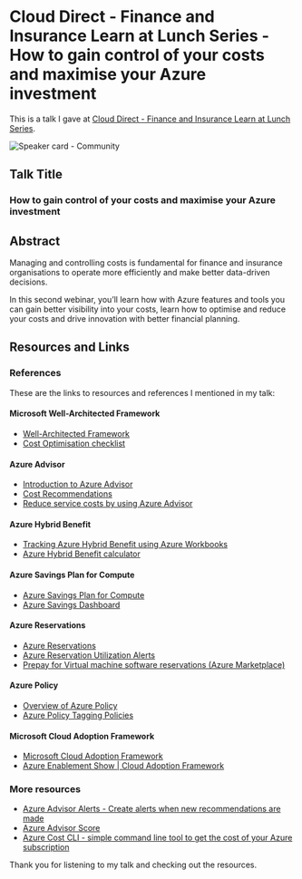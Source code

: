 # Cloud Direct - Finance and Insurance Learn at Lunch Series - How to gain control of your costs and maximise your Azure investment

This is a talk I gave at [Cloud Direct - Finance and Insurance Learn at Lunch Series]([https://app.checkin.no/event/57096/community-tuesday](https://www.clouddirect.net/fsi-learn-at-lunch-series/)).

![Speaker card - Community](https://github.com/weeyin83/Presentations/assets/13692824/2a998697-1147-4d01-8a13-6b410ce36355)

## Talk Title

### How to gain control of your costs and maximise your Azure investment

## Abstract

Managing and controlling costs is fundamental for finance and insurance organisations to operate more efficiently and make better data-driven decisions.

In this second webinar, you’ll learn how with Azure features and tools you can gain better visibility into your costs, learn how to optimise and reduce your costs and drive innovation with better financial planning.

## Resources and Links

### References

These are the links to resources and references I mentioned in my talk:

#### Microsoft Well-Architected Framework
- [Well-Architected Framework](https://learn.microsoft.com/azure/well-architected/)
- [Cost Optimisation checklist](https://learn.microsoft.com/azure/well-architected/cost/optimize-checklist)
#### Azure Advisor
- [Introduction to Azure Advisor](https://learn.microsoft.com/azure/advisor/advisor-overview)
- [Cost Recommendations](https://learn.microsoft.com/azure/advisor/advisor-reference-cost-recommendations)
- [Reduce service costs by using Azure Advisor](https://learn.microsoft.com/en-us/azure/advisor/advisor-cost-recommendations)
#### Azure Hybrid Benefit
- [Tracking Azure Hybrid Benefit using Azure Workbooks](https://techcommunity.microsoft.com/t5/healthcare-and-life-sciences/tracking-azure-hybrid-benefit-using-azure-workbooks/ba-p/3798857)
- [Azure Hybrid Benefit calculator](https://azure.microsoft.com/pricing/hybrid-benefit/#calculator)
#### Azure Savings Plan for Compute
- [Azure Savings Plan for Compute](https://azure.microsoft.com/pricing/offers/savings-plan-compute/)
- [Azure Savings Dashboard](https://techcommunity.microsoft.com/t5/core-infrastructure-and-security/azure-savings-dashboard/ba-p/3816131)
#### Azure Reservations
- [Azure Reservations](https://azure.microsoft.com/reservations/)
- [Azure Reservation Utilization Alerts](https://learn.microsoft.com/azure/cost-management-billing/costs/reservation-utilization-alerts)
- [Prepay for Virtual machine software reservations (Azure Marketplace)](https://learn.microsoft.com/azure/cost-management-billing/reservations/buy-vm-software-reservation)
#### Azure Policy
- [Overview of Azure Policy](https://learn.microsoft.com/azure/governance/policy/overview)
- [Azure Policy Tagging Policies](https://learn.microsoft.com/azure/azure-resource-manager/management/tag-policies)
#### Microsoft Cloud Adoption Framework
- [Microsoft Cloud Adoption Framework](https://learn.microsoft.com/azure/cloud-adoption-framework/)
- [Azure Enablement Show | Cloud Adoption Framework](https://www.youtube.com/playlist?list=PLbjernQTVXit6OYC9sJxTKx9-GvYs99Nk)

### More resources
- [Azure Advisor Alerts - Create alerts when new recommendations are made](https://youtu.be/Clo1LYToIiE)
- [Azure Advisor Score](https://www.youtube.com/watch?v=ZvenYdaXOL8)
- [Azure Cost CLI - simple command line tool to get the cost of your Azure subscription](https://github.com/mivano/azure-cost-cli)

Thank you for listening to my talk and checking out the resources.
